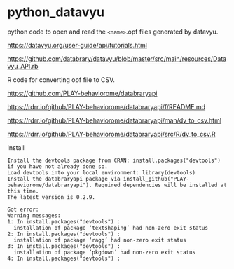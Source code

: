 # python_datavyu

python code to open and read the `<name>`.opf files generated by datavyu.

https://datavyu.org/user-guide/api/tutorials.html

https://github.com/databrary/datavyu/blob/master/src/main/resources/Datavyu_API.rb



R code for converting opf file to CSV.

https://github.com/PLAY-behaviorome/databraryapi

https://rdrr.io/github/PLAY-behaviorome/databraryapi/f/README.md

https://rdrr.io/github/PLAY-behaviorome/databraryapi/man/dv_to_csv.html

https://rdrr.io/github/PLAY-behaviorome/databraryapi/src/R/dv_to_csv.R

Install

```
Install the devtools package from CRAN: install.packages("devtools") if you have not already done so.
Load devtools into your local environment: library(devtools)
Install the databraryapi package via install_github("PLAY-behaviorome/databraryapi"). Required dependencies will be installed at this time.
The latest version is 0.2.9.

```

```
Got error:
Warning messages:
1: In install.packages("devtools") :
  installation of package ‘textshaping’ had non-zero exit status
2: In install.packages("devtools") :
  installation of package ‘ragg’ had non-zero exit status
3: In install.packages("devtools") :
  installation of package ‘pkgdown’ had non-zero exit status
4: In install.packages("devtools") :
```